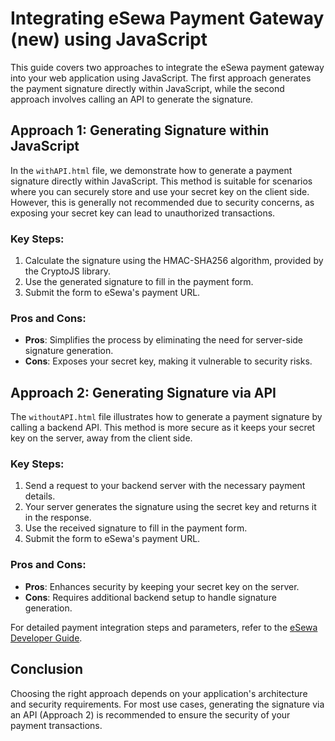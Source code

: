 # Integrating eSewa Payment Gateway (new) using JavaScript

This guide covers two approaches to integrate the eSewa payment gateway into your web application using JavaScript. The first approach generates the payment signature directly within JavaScript, while the second approach involves calling an API to generate the signature.

## Approach 1: Generating Signature within JavaScript

In the `withAPI.html` file, we demonstrate how to generate a payment signature directly within JavaScript. This method is suitable for scenarios where you can securely store and use your secret key on the client side. However, this is generally not recommended due to security concerns, as exposing your secret key can lead to unauthorized transactions.

### Key Steps:

1. Calculate the signature using the HMAC-SHA256 algorithm, provided by the CryptoJS library.
2. Use the generated signature to fill in the payment form.
3. Submit the form to eSewa's payment URL.

### Pros and Cons:

- **Pros**: Simplifies the process by eliminating the need for server-side signature generation.
- **Cons**: Exposes your secret key, making it vulnerable to security risks.

## Approach 2: Generating Signature via API

The `withoutAPI.html` file illustrates how to generate a payment signature by calling a backend API. This method is more secure as it keeps your secret key on the server, away from the client side.

### Key Steps:

1. Send a request to your backend server with the necessary payment details.
2. Your server generates the signature using the secret key and returns it in the response.
3. Use the received signature to fill in the payment form.
4. Submit the form to eSewa's payment URL.

### Pros and Cons:

- **Pros**: Enhances security by keeping your secret key on the server.
- **Cons**: Requires additional backend setup to handle signature generation.

For detailed payment integration steps and parameters, refer to the [eSewa Developer Guide](https://developer.esewa.com.np/#/epay?id=payment).

## Conclusion

Choosing the right approach depends on your application's architecture and security requirements. For most use cases, generating the signature via an API (Approach 2) is recommended to ensure the security of your payment transactions.